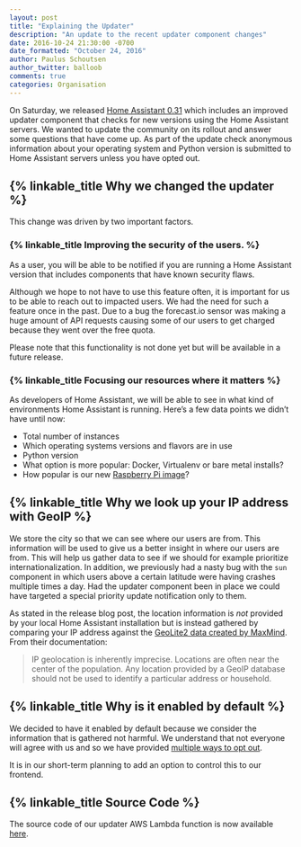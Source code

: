 ```yaml
---
layout: post
title: "Explaining the Updater"
description: "An update to the recent updater component changes"
date: 2016-10-24 21:30:00 -0700
date_formatted: "October 24, 2016"
author: Paulus Schoutsen
author_twitter: balloob
comments: true
categories: Organisation
---
```


On Saturday, we released [Home Assistant 0.31][0.31] which includes an improved updater component that checks for new versions using the Home Assistant servers. We wanted to update the community on its rollout and answer some questions that have come up. As part of the update check anonymous information about your operating system and Python version is submitted to Home Assistant servers unless you have opted out.

## {% linkable_title Why we changed the updater %}
This change was driven by two important factors.

### {% linkable_title Improving the security of the users. %}

As a user, you will be able to be notified if you are running a Home Assistant version that includes components that have known security flaws.

Although we hope to not have to use this feature often, it is important for us to be able to reach out to impacted users. We had the need for such a feature once in the past. Due to a bug the forecast.io sensor was making a huge amount of API requests causing some of our users to get charged because they went over the free quota.

Please note that this functionality is not done yet but will be available in a future release.

### {% linkable_title Focusing our resources where it matters %}

As developers of Home Assistant, we will be able to see in what kind of environments Home Assistant is running. Here’s a few data points we didn’t have until now:

* Total number of instances
* Which operating systems versions and flavors are in use
* Python version
* What option is more popular: Docker, Virtualenv or bare metal installs?
* How popular is our new [Raspberry Pi image][rpi-image]?


## {% linkable_title Why we look up your IP address with GeoIP %}
We store the city so that we can see where our users are from. This information will be used to give us a better insight in where our users are from. This will help us gather data to see if we should for example prioritize internationalization. In addition, we previously had a nasty bug with the `sun` component in which users above a certain latitude were having crashes multiple times a day. Had the updater component been in place we could have targeted a special priority update notification only to them.

As stated in the release blog post, the location information is _not_ provided by your local Home Assistant installation but is instead gathered by comparing your IP address against the [GeoLite2 data created by MaxMind][geolite]. From their documentation:

> IP geolocation is inherently imprecise. Locations are often near the center of the population. Any location provided by a GeoIP database should not be used to identify a particular address or household.

## {% linkable_title Why is it enabled by default %}
We decided to have it enabled by default because we consider the information that is gathered not harmful. We understand that not everyone will agree with us and so we have provided [multiple ways to opt out][opt-out].

It is in our short-term planning to add an option to control this to our frontend.

## {% linkable_title Source Code %}
The source code of our updater AWS Lambda function is now available [here][source].


[0.31]: /blog/2016/10/22/flash-briefing-updater-hacktoberfest/#comment-2965607849
[geolite]: https://dev.maxmind.com/geoip/geoip2/geolite2/
[opt-out]: /components/updater/
[rpi-image]: /blog/2016/10/01/we-have-raspberry-image-now/
[source]: https://github.com/home-assistant/Analytics-Receiver
